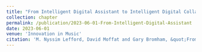 ```yaml
---
title: "From Intelligent Digital Assistant to Intelligent Digital Collaborator"
collection: chapter
permalink: /publication/2023-06-01-From-Intelligent-Digital-Assistant
date: 2023-06-01
venue: 'Innovation in Music'
citation: 'M. Nyssim Lefford, David Moffat and Gary Bromham, &quot;From Intelligent Digital Assistant to Intelligent Digital Collaborator.&quot; In Innovation in Music Performance, Production, Technology, and Business, Vol 3. Editors Russ Hepworth-Sawyer, Jay Hodgson, Justin Paterson and Rob Toulson. Routledge, 2023. In Press'
---
```

